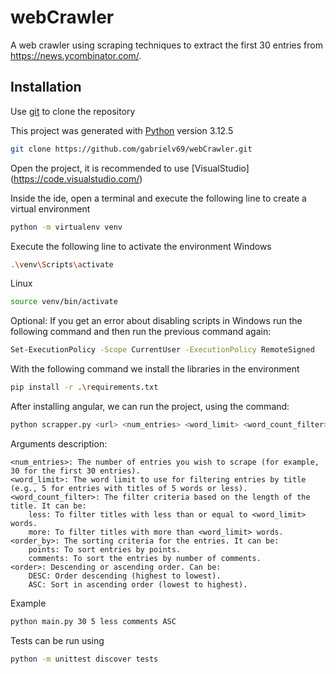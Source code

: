 # webCrawler
A web crawler using scraping techniques to extract the first 30 entries from https://news.ycombinator.com/.

## Installation

Use [git](https://git-scm.com/downloads) to clone the repository


This project was generated with [Python](https://www.python.org/) version 3.12.5

```bash
git clone https://github.com/gabrielv69/webCrawler.git
```
Open the project, it is recommended to use [VisualStudio] (https://code.visualstudio.com/)

Inside the ide, open a terminal and execute the following line to create a virtual environment
```bash
python -m virtualenv venv
```
Execute the following line to activate the environment
Windows
```bash
.\venv\Scripts\activate
```
Linux
```bash
source venv/bin/activate
```

Optional: If you get an error about disabling scripts in Windows run the following command and then run the previous command again:
```bash
Set-ExecutionPolicy -Scope CurrentUser -ExecutionPolicy RemoteSigned
```

With the following command we install the libraries in the environment
```bash
pip install -r .\requirements.txt
```
After installing angular, we can run the project, using the command:
```bash
python scrapper.py <url> <num_entries> <word_limit> <word_count_filter> <order_by> <order>
```
Arguments description:

    <num_entries>: The number of entries you wish to scrape (for example, 30 for the first 30 entries).
    <word_limit>: The word limit to use for filtering entries by title (e.g., 5 for entries with titles of 5 words or less).
    <word_count_filter>: The filter criteria based on the length of the title. It can be:
        less: To filter titles with less than or equal to <word_limit> words.
        more: To filter titles with more than <word_limit> words.
    <order_by>: The sorting criteria for the entries. It can be:
        points: To sort entries by points.
        comments: To sort the entries by number of comments.
    <order>: Descending or ascending order. Can be:
        DESC: Order descending (highest to lowest).
        ASC: Sort in ascending order (lowest to highest).
Example
```bash
python main.py 30 5 less comments ASC
```
Tests can be run using
```bash
python -m unittest discover tests
```
